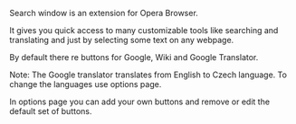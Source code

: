 Search window is an extension for Opera Browser.

It gives you quick access to many customizable tools like searching and translating and just by selecting some text on any webpage.

By default there re buttons for Google, Wiki and Google Translator.

Note: The Google translator translates from English to Czech language. To change the languages use options page.

In options page you can add your own buttons and remove or edit the default set of buttons.

